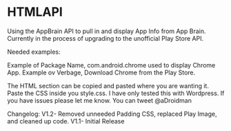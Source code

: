 HTMLAPI
=======

Using the AppBrain API to pull in and display App Info from App Brain. Currently in the process of upgrading to the unofficial Play Store API.

Needed examples:

Example of Package Name, com.android.chrome used to display Chrome App.
Example ov Verbage, Download Chrome from the Play Store.

The HTML section can be copied and pasted where you are wanting it.
Paste the CSS inside you style.css. I have only tested this with Wordpress. If you have issues please let me know. You can tweet @aDroidman

Changelog:
V1.2- Removed unneeded Padding CSS, replaced Play Image, and cleaned up code.
V1.1- Initial Release
